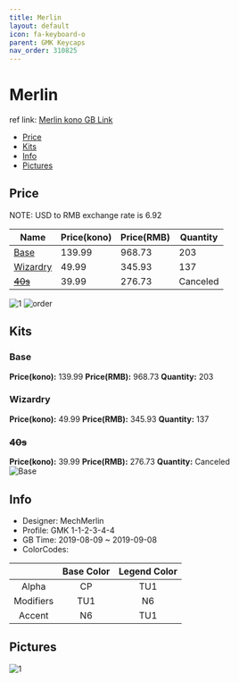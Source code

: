 ```yaml
---
title: Merlin
layout: default
icon: fa-keyboard-o
parent: GMK Keycaps
nav_order: 310825
---
```


# Merlin

ref link: [Merlin kono GB Link](https://kono.store/products/gmk-merlin-keycap-set)

* [Price](#price)
* [Kits](#kits)
* [Info](#info)
* [Pictures](#pictures)


## Price  
NOTE: USD to RMB exchange rate is 6.92

| Name          | Price(kono)    |  Price(RMB) | Quantity |
| ------------- | ------------ |  ---------- | -------- |
|[Base](#base)|139.99|968.73|203|
|[Wizardry](#wizardry)|49.99|345.93|137|
|[~~40s~~](#40s)|39.99|276.73|Canceled|

<img src="{{ 'assets/images/gmk-keycaps/merlin/progress1.png' | relative_url }}" alt="1" class="image featured">
<img src="{{ 'assets/images/gmk-keycaps/merlin/order.png' | relative_url }}" alt="order" class="image featured">

## Kits
### Base
**Price(kono):** 139.99    **Price(RMB):** 968.73    **Quantity:** 203

### Wizardry
**Price(kono):** 49.99    **Price(RMB):** 345.93    **Quantity:** 137

### ~~40s~~
**Price(kono):** 39.99    **Price(RMB):** 276.73    **Quantity:** Canceled  
<img src="{{ 'assets/images/gmk-keycaps/merlin/kits_pics/base.png' | relative_url }}" alt="Base" class="image featured">


## Info
* Designer: MechMerlin
* Profile: GMK 1-1-2-3-4-4
* GB Time: 2019-08-09 ~ 2019-09-08
* ColorCodes:  

| |Base Color     | Legend Color
| :-------------: | :-------------: | :------------:
|Alpha|CP|TU1
|Modifiers|TU1|N6
|Accent|N6|TU1


## Pictures
<img src="{{ 'assets/images/gmk-keycaps/merlin/rendering_pics/1.jpg' | relative_url }}" alt="1" class="image featured">
